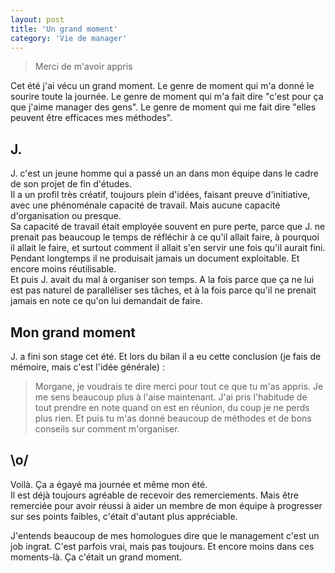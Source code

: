 ```yaml
---
layout: post  
title: 'Un grand moment'  
category: 'Vie de manager'
---
```

> Merci de m'avoir appris

Cet été j'ai vécu un grand moment. Le genre de moment qui m'a donné le sourire toute la journée. Le genre de moment qui m'a fait dire "c'est pour ça que j'aime manager des gens". Le genre de moment qui me fait dire "elles peuvent être efficaces mes méthodes".

## J.
J. c'est un jeune homme qui a passé un an dans mon équipe dans le cadre de son projet de fin d'études.  
Il a un profil très créatif, toujours plein d'idées, faisant preuve d'initiative, avec une phénoménale capacité de travail. Mais aucune capacité d'organisation ou presque.  
Sa capacité de travail était employée souvent en pure perte, parce que J. ne prenait pas beaucoup le temps de réfléchir à ce qu'il allait faire, à pourquoi il allait le faire, et surtout comment il allait s'en servir une fois qu'il aurait fini. Pendant longtemps il ne produisait jamais un document exploitable. Et encore moins réutilisable.  
Et puis J. avait du mal à organiser son temps. A la fois parce que ça ne lui est pas naturel de paralléliser ses tâches, et à la fois parce qu'il ne prenait jamais en note ce qu'on lui demandait de faire. 

## Mon grand moment
J. a fini son stage cet été. Et lors du bilan il a eu cette conclusion (je fais de mémoire, mais c'est l'idée générale) :  
> Morgane, je voudrais te dire merci pour tout ce que tu m'as appris. Je me sens beaucoup plus à l'aise maintenant. J'ai pris l'habitude de tout prendre en note quand on est en réunion, du coup je ne perds plus rien. Et puis tu m'as donné beaucoup de méthodes et de bons conseils sur comment m'organiser.

## \o/
Voilà. Ça a égayé ma journée et même mon été.  
Il est déjà toujours agréable de recevoir des remerciements. Mais être remerciée pour avoir réussi à aider un membre de mon équipe à progresser sur ses points faibles, c'était d'autant plus appréciable.

J'entends beaucoup de mes homologues dire que le management c'est un job ingrat. C'est parfois vrai, mais pas toujours. Et encore moins dans ces moments-là. Ça c'était un grand moment. 
